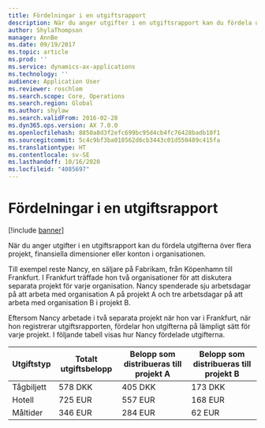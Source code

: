 ```yaml
---
title: Fördelningar i en utgiftsrapport
description: När du anger utgifter i en utgiftsrapport kan du fördela utgifterna över flera projekt, juridiska entiteter eller konton i organisationen.
author: ShylaThompson
manager: AnnBe
ms.date: 09/19/2017
ms.topic: article
ms.prod: ''
ms.service: dynamics-ax-applications
ms.technology: ''
audience: Application User
ms.reviewer: roschlom
ms.search.scope: Core, Operations
ms.search.region: Global
ms.author: shylaw
ms.search.validFrom: 2016-02-28
ms.dyn365.ops.version: AX 7.0.0
ms.openlocfilehash: 8850a8d3f2efc699bc95d4cb4fc76428badb10f1
ms.sourcegitcommit: 5c4c9bf3ba018562d6cb3443c01d550489c415fa
ms.translationtype: HT
ms.contentlocale: sv-SE
ms.lasthandoff: 10/16/2020
ms.locfileid: "4085697"
---
```

# <a name="expense-report-distributions"></a>Fördelningar i en utgiftsrapport

[!include [banner](../includes/banner.md)]

När du anger utgifter i en utgiftsrapport kan du fördela utgifterna över flera projekt, finansiella dimensioner eller konton i organisationen.

Till exempel reste Nancy, en säljare på Fabrikam, från Köpenhamn till Frankfurt. I Frankfurt träffade hon två organisationer för att diskutera separata projekt för varje organisation. Nancy spenderade sju arbetsdagar på att arbeta med organisation A på projekt A och tre arbetsdagar på att arbeta med organisation B i projekt B.

Eftersom Nancy arbetade i två separata projekt när hon var i Frankfurt, när hon registrerar utgiftsrapporten, fördelar hon utgifterna på lämpligt sätt för varje projekt. I följande tabell visas hur Nancy fördelade utgifterna.


| Utgiftstyp | Totalt utgiftsbelopp|Belopp som distribueras till projekt A| Belopp som distribueras till projekt B |
|--------------|---------------------|-------------------------------|---------------------------------|
|Tågbiljett   |578 DKK              |405 DKK                        |173 DKK                          |
|Hotell         |725 EUR              |557 EUR                        |168 EUR                          |
|Måltider         |346 EUR              |284 EUR                        |62 EUR                           |

